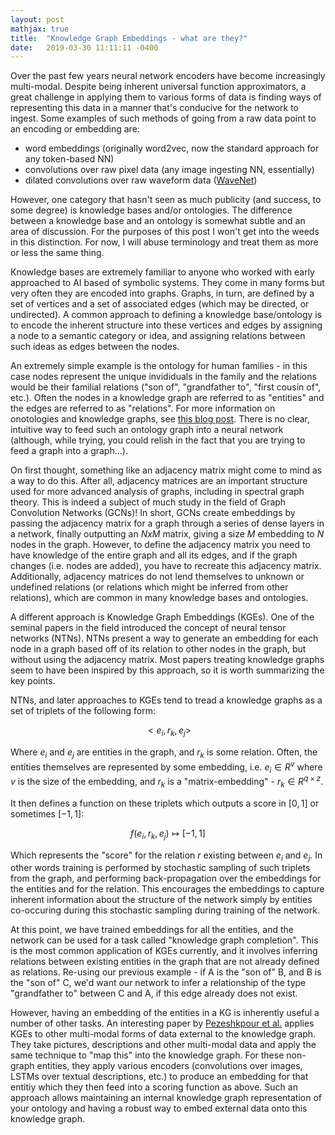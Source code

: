 ```yaml
---
layout: post
mathjax: true
title:  "Knowledge Graph Embeddings - what are they?"
date:   2019-03-30 11:11:11 -0400
---
```

Over the past few years neural network encoders have become increasingly multi-modal. Despite being inherent universal function approximators, a great challenge in applying them to various forms of data
is finding ways of representing this data in a manner that's conducive for the network to ingest. Some examples of such methods of going from a raw data point to an encoding or embedding are:
- word embeddings (originally word2vec, now the standard approach for any token-based NN)
- convolutions over raw pixel data (any image ingesting NN, essentially)
- dilated convolutions over raw waveform data ([WaveNet][wavenet-post])

However, one category that hasn't seen as much publicity (and success, to some degree) is knowledge bases and/or ontologies. The difference between a knowledge base and an ontology is somewhat subtle and an area of discussion. For the purposes of this post I won't get into the weeds in this distinction. For now, I will abuse terminology and treat them as more or less the same thing.  

Knowledge bases are extremely familiar to anyone who worked with early approached to AI based of symbolic systems. They come in many forms but very often they are encoded into graphs. Graphs, in turn, are defined by a set of vertices and a set of associated edges (which may be directed, or undirected). A common approach to defining a knowledge base/ontology is to encode the inherent structure into these vertices and edges by assigning a node to a semantic category or idea, and assigning relations between such ideas as edges between the nodes. 

An extremely simple example is the ontology for human families - in this case nodes represent the unique invididuals in the family and the relations would be their familial relations ("son of", "grandfather to", "first cousin of", etc.). Often the nodes in a knowledge graph are referred to as "entities" and the edges are referred to as "relations". For more information on onotologies and knowledge graphs, see [this blog post][ontology-blog-post]. There is no clear, intuitive way to feed such an ontology graph into a neural network (although, while trying, you could relish in the fact that you are trying to feed a graph into a graph...). 

On first thought, something like an adjacency matrix might come to mind as a way to do this. After all, adjacency matrices are an important structure used for more advanced analysis of graphs, including in spectral graph theory. This is indeed a subject of much study in the field of Graph Convolution Networks (GCNs)! In short, GCNs create embeddings by passing the adjacency matrix for a graph through a series of dense layers in a network, finally outputting an $NxM$ matrix, giving a size $M$ embedding to $N$ nodes in the graph. However, to define the adjacency matrix you need to have knowledge of the entire graph and all its edges, and if the graph changes (i.e. nodes are added), you have to recreate this adjacency matrix. Additionally, adjacency matrices do not lend themselves to unknown or undefined relations (or relations which might be inferred from other relations), which are common in many knowledge bases and ontologies. 

A different approach is Knowledge Graph Embeddings (KGEs). One of the seminal papers in the field introduced the concept of neural tensor networks (NTNs). NTNs present a way to generate an embedding for each node in a graph based off of its relation to other nodes in the graph, but without using the adjacency matrix. Most papers treating knowledge graphs seem to have been inspired by this approach, so it is worth summarizing the key points. 

NTNs, and later approaches to KGEs tend to tread a knowledge graphs as a set of triplets of the following form:

$$<e_i, r_k, e_j>$$

Where $e_i$ and $e_j$ are entities in the graph, and $r_k$ is some relation. Often, the entities themselves are represented by some embedding, i.e. $e_i \in R^v$ where $v$ is the size of the embedding, and $r_k$ is a "matrix-embedding" - $r_k \in R^{q \times z}$. 

It then defines a function on these triplets which outputs a score in $[0,1]$ or sometimes $[-1,1]$:

$$f(e_i, r_k, e_j) \mapsto [-1, 1]$$

Which represents the "score" for the relation $r$ existing between $e_i$ and $e_j$. In other words training is performed by stochastic sampling of such triplets from the graph, and performing back-propagation over the embeddings for the entities and for the relation. This encourages the embeddings to capture inherent information about the structure of the network simply by entities co-occuring during this stochastic sampling during training of the network. 

At this point, we have trained embeddings for all the entities, and the network can be used for a task called "knowledge graph completion". This is the most common application of KGEs currently, and it involves inferring relations between existing entities in the graph that are not already defined as relations. Re-using our previous example - if A is the "son of" B, and B is the "son of" C, we'd want our network to infer a relationship of the type "grandfather to" between C and A, if this edge already does not exist. 

However, having an embedding of the entities in a KG is inherently useful a number of other tasks. An interesting paper by [Pezeshkpour et al.][pezeshkpour] applies KGEs to other multi-modal forms of data external to the knowledge graph. They take pictures, descriptions and other multi-modal data and apply the same technique to "map this" into the knowledge graph. For these non-graph entities, they apply various encoders (convolutions over images, LSTMs over textual descriptions, etc.) to produce an embedding for that entitiy which they then feed into a scoring function as above. Such an approach allows maintaining an internal knowledge graph representation of your ontology and having a robust way to embed external data onto this knowledge graph.  


[jekyll-docs]: https://jekyllrb.com/docs/home
[jekyll-gh]:   https://github.com/jekyll/jekyll
[jekyll-talk]: https://talk.jekyllrb.com/i
[ontology-blog-post]: https://medium.com/predict/where-ontologies-end-and-knowledge-graphs-begin-6fe0cdede1ed
[pezeshkpour]: https://www.aclweb.org/anthology/D18-1359
[wavenet-post]: https://deepmind.com/blog/wavenet-generative-model-raw-audio/
